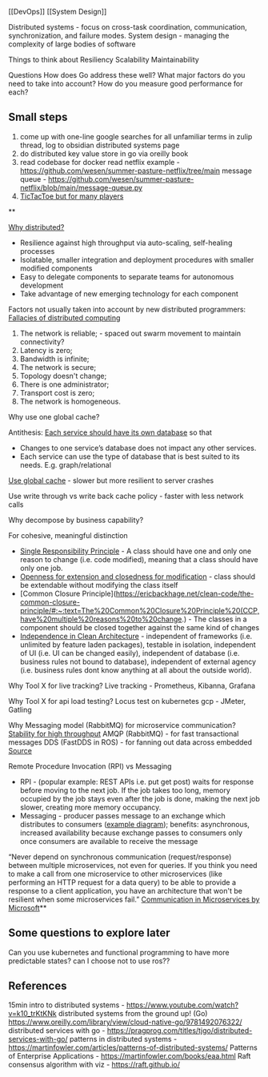 [[DevOps]] [[System Design]]

Distributed systems - focus on cross-task coordination, communication, synchronization, and failure modes. 
System design - managing the complexity of large bodies of software

Things to think about
Resiliency
Scalability
Maintainability

Questions
How does Go address these well?
What major factors do you need to take into account?
How do you measure good performance for each?


## Small steps
1. come up with one-line google searches for all unfamiliar terms in zulip thread, log to obsidian distributed systems page
1. do distributed key value store in go via oreilly book
2. read codebase for docker
read netflix example - https://github.com/wesen/summer-pasture-netflix/tree/main
message queue - https://github.com/wesen/summer-pasture-netflix/blob/main/message-queue.py
3. [TicTacToe but for many players](https://github.com/recursecenter/wiki/wiki/System-Design)



**

[Why distributed?](https://microservices.io/patterns/microservices.html)
-   Resilience against high throughput via auto-scaling, self-healing processes
-   Isolatable, smaller integration and deployment procedures with smaller modified components
-   Easy to delegate components to separate teams for autonomous development
-   Take advantage of new emerging technology for each component

  

Factors not usually taken into account by new distributed programmers: [Fallacies of distributed computing](https://en.wikipedia.org/wiki/Fallacies_of_distributed_computing)

1.  The network is reliable; - spaced out swarm movement to maintain connectivity?
2.  Latency is zero;
3.  Bandwidth is infinite;
4.  The network is secure;
5.  Topology doesn't change;
6.  There is one administrator;
7.  Transport cost is zero;
8.  The network is homogeneous.


Why use one global cache?

Antithesis: [Each service should have its own database](https://microservices.io/patterns/data/database-per-service.html) so that

-   Changes to one service’s database does not impact any other services.
-   Each service can use the type of database that is best suited to its needs. E.g. graph/relational

  

[Use global cache](https://youtu.be/U3RkDLtS7uY?t=468) - slower but more resilient to server crashes

Use write through vs write back cache policy - faster with less network calls

  


Why decompose by business capability?

For cohesive, meaningful distinction
-   [Single Responsibility Principle](https://www.digitalocean.com/community/conceptual_articles/s-o-l-i-d-the-first-five-principles-of-object-oriented-design#single-responsibility-principle) - A class should have one and only one reason to change (i.e. code modified), meaning that a class should have only one job.
-   [Openness for extension and closedness for modification](https://www.digitalocean.com/community/conceptual_articles/s-o-l-i-d-the-first-five-principles-of-object-oriented-design#open-closed-principle) - class should be extendable without modifying the class itself
-   [Common Closure Principle](https://ericbackhage.net/clean-code/the-common-closure-principle/#:~:text=The%20Common%20Closure%20Principle%20(CCP,have%20multiple%20reasons%20to%20change.) - The classes in a component should be closed together against the same kind of changes
-   [Independence in Clean Architecture](https://blog.cleancoder.com/uncle-bob/2012/08/13/the-clean-architecture.html) - independent of frameworks (i.e. unlimited by feature laden packages), testable in isolation, independent of UI (i.e. UI can be changed easily), independent of database (i.e. business rules not bound to database), independent of external agency (i.e. business rules dont know anything at all about the outside world).



Why Tool X for live tracking?
Live tracking - Prometheus, Kibanna, Grafana

  

Why Tool X for api load testing?
Locus test on kubernetes gcp - JMeter, Gatling

  

Why Messaging model (RabbitMQ) for microservice communication?
[Stability for high throughput](https://particular.net/blog/rpc-vs-messaging-which-is-faster)
AMQP (RabbitMQ) - for fast transactional messages
DDS (FastDDS in ROS) - for fanning out data across embedded
[Source](https://www.electronicdesign.com/technologies/embedded-revolution/article/21796186/whats-the-difference-between-dds-and-amqp)

  

Remote Procedure Invocation (RPI) vs Messaging
-   RPI - (popular example: REST APIs i.e. put get post) waits for response before moving to the next job. If the job takes too long, memory occupied by the job stays even after the job is done, making the next job slower, creating more memory occupancy.
-   Messaging - producer passes message to an exchange which distributes to consumers ([example diagram](https://www.youtube.com/watch?v=deG25y_r6OY)); benefits: asynchronous, increased availability because exchange passes to consumers only once consumers are available to receive the message
  
“Never depend on synchronous communication (request/response) between multiple microservices, not even for queries. If you think you need to make a call from one microservice to other microservices (like performing an HTTP request for a data query) to be able to provide a response to a client application, you have an architecture that won't be resilient when some microservices fail.” [Communication in Microservices by Microsoft](https://docs.microsoft.com/en-us/dotnet/architecture/microservices/architect-microservice-container-applications/communication-in-microservice-architecture)**


## Some questions to explore later
Can you use kubernetes and functional programming to have more predictable states?
can I choose not to use ros??


## References
15min intro to distributed systems - https://www.youtube.com/watch?v=k10_trKtKNk
distributed systems from the ground up! (Go) https://www.oreilly.com/library/view/cloud-native-go/9781492076322/
distributed services with go - https://pragprog.com/titles/tjgo/distributed-services-with-go/
patterns in distributed systems - https://martinfowler.com/articles/patterns-of-distributed-systems/
Patterns of Enterprise Applications - https://martinfowler.com/books/eaa.html
Raft consensus algorithm with viz - https://raft.github.io/

